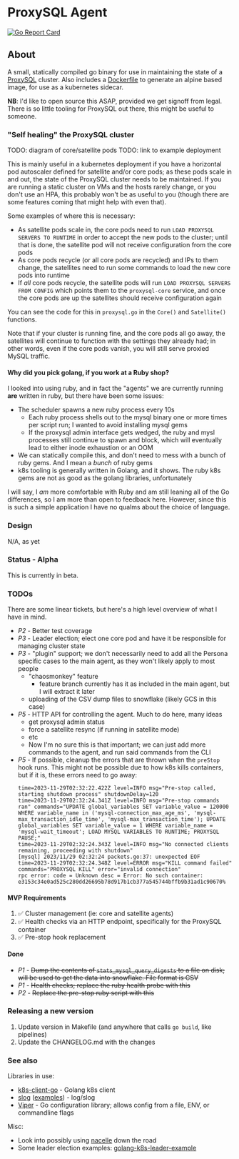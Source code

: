 # ProxySQL Agent

[![Go Report Card](https://goreportcard.com/badge/github.com/kuzmik/proxysql-agent)](https://goreportcard.com/report/github.com/kuzmik/proxysql-agent)

## About

A small, statically compiled go binary for use in maintaining the state of a [ProxySQL](https://github.com/sysown/proxysql) cluster. Also includes a [Dockerfile](Dockerfile) to generate an alpine based image, for use as a kubernetes sidecar.

**NB**: I'd like to open source this ASAP, provided we get signoff from legal. There is so little tooling for ProxySQL out there, this might be useful to someone.

### "Self healing" the ProxySQL cluster

TODO: diagram of core/satellite pods
TODO: link to example deployment

This is mainly useful in a kubernetes deployment if you have a horizontal pod autoscaler defined for satellite and/or core pods; as these pods scale in and out, the state of the ProxySQL cluster needs to be maintained. If you are running a static cluster on VMs and the hosts rarely change, or you don't use an HPA, this probably won't be as useful to you (though there are some features coming that might help with even that).

Some examples of where this is necessary:

- As satellite pods scale in, the core pods need to run `LOAD PROXYSQL SERVERS TO RUNTIME` in order to accept the new pods to the cluster; until that is done, the satellite pod will not receive configuration from the core pods
- As core pods recycle (or all core pods are recycled) and IPs to them change, the satellites need to run some commands to load the new core pods into runtime
- If _all_ core pods recycle, the satellite pods will run `LOAD PROXYSQL SERVERS FROM CONFIG` which points them to the `proxysql-core` service, and once the core pods are up the satellites should receive configuration again

You can see the code for this in `proxysql.go` in the `Core()` and `Satellite()` functions.

Note that if your cluster is running fine, and the core pods all go away, the satellites will continue to function with the settings they already had; in other words, even if the core pods vanish, you will still serve proxied MySQL traffic.

#### Why did you pick golang, if you work at a Ruby shop?

I looked into using ruby, and in fact the "agents" we are currently running **are** written in ruby, but there have been some issues:

- The scheduler spawns a new ruby process every 10s
  - Each ruby process shells out to the mysql binary one or more times per script run; I wanted to avoid installing mysql gems
  - If the proxysql admin interface gets wedged, the ruby and mysl processes still continue to spawn and block, which will eventually lead to either inode exhaustion or an OOM
- We can statically compile this, and don't need to mess with a bunch of ruby gems. And I mean a _bunch_ of ruby gems
- k8s tooling is generally written in Golang, and it shows. The ruby k8s gems are not as good as the golang libraries, unfortunately

I will say, I _am_ more comfortable with Ruby and am still leaning all of the Go differences, so I am more than open to feedback here. However, since this is such a simple application I have no qualms about the choice of language.

### Design

N/A, as yet

### Status - Alpha

This is currently in beta.

### TODOs

There are some linear tickets, but here's a high level overview of what I have in mind.

- *P2* - Better test coverage
- *P3* - Leader election; elect one core pod and have it be responsible for managing cluster state
- *P3* - "plugin" support; we don't necessarily need to add all the Persona specific cases to the main agent, as they won't likely apply to most people
  - "chaosmonkey" feature
    - feature branch currently has it as included in the main agent, but I will extract it later
  - uploading of the CSV dump files to snowflake (likely GCS in this case)
- *P5* - HTTP API for controlling the agent. Much to do here, many ideas
  - get proxysql admin status
  - force a satellite resync (if running in satellite mode)
  - etc
  - Now I'm no sure this is that important; we can just add more commands to the agent, and run said commands from the CLI
- *P5* - If possible, cleanup the errors that are thrown when the `preStop` hook runs. This might not be possible due to how k8s kills containers, but if it is, these errors need to go away:
    ```
    time=2023-11-29T02:32:22.422Z level=INFO msg="Pre-stop called, starting shutdown process" shutdownDelay=120
    time=2023-11-29T02:32:24.341Z level=INFO msg="Pre-stop commands ran" commands="UPDATE global_variables SET variable_value = 120000 WHERE variable_name in ('mysql-connection_max_age_ms', 'mysql-max_transaction_idle_time', 'mysql-max_transaction_time'); UPDATE global_variables SET variable_value = 1 WHERE variable_name = 'mysql-wait_timeout'; LOAD MYSQL VARIABLES TO RUNTIME; PROXYSQL PAUSE;"
    time=2023-11-29T02:32:24.343Z level=INFO msg="No connected clients remaining, proceeding with shutdown"
    [mysql] 2023/11/29 02:32:24 packets.go:37: unexpected EOF
    time=2023-11-29T02:32:24.348Z level=ERROR msg="KILL command failed" commands="PROXYSQL KILL" error="invalid connection"
    rpc error: code = Unknown desc = Error: No such container: e3153c34e0ad525c280dd26695b78d917b1cb377a545744bffb9b31ad1c90670%
    ```

#### MVP Requirements

1. ✅ Cluster management (ie: core and satellite agents)
1. ✅ Health checks via an HTTP endpoint, specifically for the ProxySQL container
1. ✅ Pre-stop hook replacement

#### Done

- *P1* - ~~Dump the contents of `stats_mysql_query_digests` to a file on disk; will be used to get the data into snowflake. File format is CSV~~
- *P1* - ~~Health checks; replace the ruby health probe with this~~
- *P2* - ~~Replace the pre-stop ruby script with this~~

### Releasing a new version

1. Update version in Makefile (and anywhere that calls `go build`, like pipelines)
1. Update the CHANGELOG.md with the changes

### See also

Libraries in use:

* [k8s-client-go](https://github.com/kubernetes/client-go) - Golang k8s client
* [slog](https://pkg.go.dev/log/slog) ([examples](https://betterstack.com/community/guides/logging/logging-in-go/)) - log/slog
* [Viper](https://pkg.go.dev/github.com/spf13/viper) - Go configuration library; allows config from a file, ENV, or commandline flags

Misc:

* Look into possibly using [nacelle](https://www.nacelle.dev/docs/topics/overview/) down the road
* Some leader election examples: [golang-k8s-leader-example](https://github.com/mjasion/golang-k8s-leader-example)
